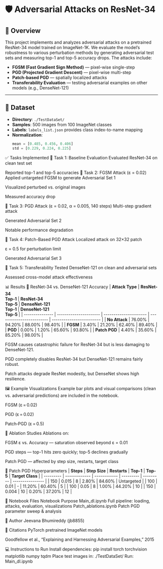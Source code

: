 # 🛡️ Adversarial Attacks on ResNet-34

## 📌 Overview

This project implements and analyzes adversarial attacks on a pretrained ResNet-34 model trained on ImageNet-1K. We evaluate the model’s robustness to various perturbation methods by generating adversarial test sets and measuring top-1 and top-5 accuracy drops. The attacks include:

- **FGSM (Fast Gradient Sign Method)** — pixel-wise single-step
- **PGD (Projected Gradient Descent)** — pixel-wise multi-step
- **Patch-based PGD** — spatially localized attacks
- **Transferability Evaluation** — testing adversarial examples on other models (e.g., DenseNet-121)

---

## 📁 Dataset

- **Directory**: `./TestDataSet/`
- **Samples**: 500 images from 100 ImageNet classes
- **Labels**: `labels_list.json` provides class index-to-name mapping
- **Normalization**:
  ```python
  mean = [0.485, 0.456, 0.406]
  std = [0.229, 0.224, 0.225]
✅ Tasks Implemented
🔹 Task 1: Baseline Evaluation
Evaluated ResNet-34 on clean test set

Reported top-1 and top-5 accuracies
🔹 Task 2: FGSM Attack (ε = 0.02)
Applied untargeted FGSM to generate Adversarial Set 1

Visualized perturbed vs. original images

Measured accuracy drop

🔹 Task 3: PGD Attack (ε = 0.02, α = 0.005, 140 steps)
Multi-step gradient attack

Generated Adversarial Set 2

Notable performance degradation

🔹 Task 4: Patch-Based PGD Attack
Localized attack on 32×32 patch

ε = 0.5 for perturbation limit

Generated Adversarial Set 3

🔹 Task 5: Transferability
Tested DenseNet-121 on clean and adversarial sets

Assessed cross-model attack effectiveness

📊 Results
🔸 ResNet-34 vs. DenseNet-121 Accuracy
| **Attack Type** | **ResNet-34<br>Top-1** | **ResNet-34<br>Top-5** | **DenseNet-121<br>Top-1** | **DenseNet-121<br>Top-5** |
| --------------- | ---------------------- | ---------------------- | ------------------------- | ------------------------- |
| **No Attack**   | 76.00%                 | 94.20%                 | 88.00%                    | 98.40%                    |
| **FGSM**        | 3.40%                  | 21.20%                 | 62.40%                    | 89.40%                    |
| **PGD**         | 0.00%                  | 1.20%                  | 65.60%                    | 93.80%                    |
| **Patch PGD**   | 4.40%                  | 35.60%                 | 85.20%                    | 98.00%                    |

FGSM causes catastrophic failure for ResNet-34 but is less damaging to DenseNet-121.

PGD completely disables ResNet-34 but DenseNet-121 remains fairly robust.

Patch attacks degrade ResNet modestly, but DenseNet shows high resilience.

🖼️ Example Visualizations
Example bar plots and visual comparisons (clean vs. adversarial predictions) are included in the notebook.

FGSM (ε = 0.02)

PGD (ε = 0.02)

Patch‑PGD (ε = 0.5)

🔬 Ablation Studies
Ablations on:

FGSM ε vs. Accuracy — saturation observed beyond ε = 0.01

PGD steps — top-1 hits zero quickly; top-5 declines gradually

Patch PGD — affected by step size, restarts, target class

📌 Patch PGD Hyperparameters
| **Steps** | **Step Size** | **Restarts** | **Top-1** | **Top-5** | **Target Class** |
| --------- | ------------- | ------------ | --------- | --------- | ---------------- |
| 150       | 0.015         | 8            | 2.80%     | 84.60%    | Untargeted       |
| 100       | 0.01          | -            | 11.20%    | 60.40%    | 5                |
| 100       | 0.05          | 8            | 1.00%     | 44.20%    | 10               |
| 150       | 0.004         | 10           | 0.20%     | 37.20%    | 12               |

📓 Notebook Files
Notebook	Purpose
Main_dl.ipynb	Full pipeline: loading, attacks, evaluation, visualizations
Patch_ablations.ipynb	Patch PGD parameter sweep & analysis

🧠 Author
Jeevana Bhumireddy (jb8855)

📎 Citations
PyTorch pretrained ImageNet models

Goodfellow et al., “Explaining and Harnessing Adversarial Examples,” 2015

💻 Instructions to Run
Install dependencies:
pip install torch torchvision matplotlib numpy tqdm
Place test images in:
./TestDataSet/
Run:
Main_dl.ipynb

